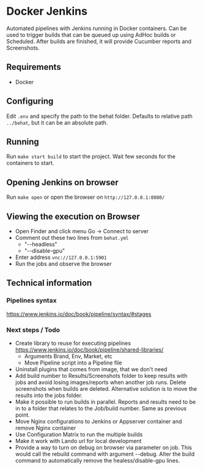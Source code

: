 # Docker Jenkins
Automated pipelines with Jenkins running in Docker containers.
Can be used to trigger builds that can be queued up using AdHoc builds or Scheduled.
After builds are finished, it will provide Cucumber reports and Screenshots.

## Requirements
- Docker

## Configuring
Edit `.env` and specify the path to the behat folder. Defaults to relative path `../behat`,
but it can be an absolute path.

## Running
Run `make start build` to start the project. Wait few seconds for the containers to start.

## Opening Jenkins on browser
Run `make open` or open the browser on `http://127.0.0.1:8080/`

## Viewing the execution on Browser
- Open Finder and click menu Go -> Connect to server
- Comment out these two lines from `behat.yml`
  - "--headless"
  - "--disable-gpu"
- Enter address `vnc://127.0.0.1:5901`
- Run the jobs and observe the browser

## Technical information

### Pipelines syntax
https://www.jenkins.io/doc/book/pipeline/syntax/#stages

### Next steps / Todo
- Create library to reuse for executing pipelines https://www.jenkins.io/doc/book/pipeline/shared-libraries/
  - Arguments Brand, Env, Market, etc
  - Move Pipeline script into a Pipeline file
- Uninstall plugins that comes from image, that we don't need
- Add build number to Results/Screenshots folder to keep results with jobs and avoid losing images/reports
  when another job runs. Delete screenshots when builds are deleted.
  Alternative solution is to move the results into the jobs folder.
- Make it possible to run builds in parallel. Reports and results need to be in to a folder that relates to
  the Job/build number. Same as previous point.
- Move Nginx configurations to Jenkins or Appserver container and remove Nginx container
- Use Configuration Matrix to run the multiple builds
- Make it work with Lando url for local development
- Provide a way to turn on debug on browser via parameter on job. This would call the rebuild command with
  argument --debug. Alter the build command to automatically remove the healess/disable-gpu lines.

